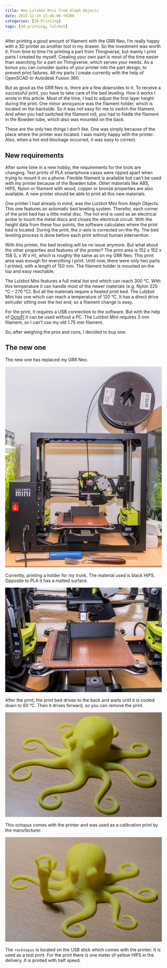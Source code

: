 ```yaml
---
title: New Lulzbot Mini from Aleph Objects
date: 2015-12-24 11:46:00 +0200
categories: [3D-Printing]
tags: [3d-printing, lulzbot]
---
```


After printing a good amount of filament with the GRR Neo, I’m really happy with a 3D printer as another tool in my drawer.
So the investment was worth it.
From time to time I’m printing a part from Thingiverse, but mainly I print parts I created by myself.
Creating your own part is most of the time easier than searching for a part on Thingiverse, which serves your needs.
As a bonus you can consider quirks of your printer into the part design, to prevent print failures.
All my parts I create currently with the help of OpenSCAD or Autodesk Fusion 360.

But as good as the GRR Neo is, there are a few downsides to it.
To receive a successful print, you have to take care of the bed leveling.
How it works I wrote in this article.
Most of the time, I had to adjust the first layer height during the print.
One minor annoyance was the filament holder, which is located on the backside.
So it was not easy for me to switch the filament.
And when you had switched the filament roll, you had to fiddle the filament in the Bowden tube, which also was mounted on the back.

These are the only two things I don’t like.
One was simply because of the place where the printer was located.
I was mainly happy with the printer.
Also, when a hot end blockage occurred, it was easy to correct.

## New requirements

After some time in a new hobby, the requirements for the tools are changing.
Test prints of PLA smartphone cases were ripped apart when trying to mount it on a phone.
Flexible filament is available but can’t be used with my printer because of the Bowden tube.
Other materials like ABS, HIPS, Nylon or filament with wood, copper or bronze properties are also available.
A new printer should be able to print all this new materials.

One printer I had already in mind, was the Lulzbot Mini from Aleph Objects.
This one features an automatic bed leveling system.
Therefor, each corner of the print bed has a little metal disc.
The hot end is used as an electrical probe to touch the metal discs and closes the electrical circuit.
With the height data from these four points, the software calculates where the print bed is located.
During the print, the z-axis is corrected on-the-fly.
The bed leveling process is done before each print without human intervention.

With this printer, the bed leveling will be no issue anymore.
But what about the other properties and features of the printer?
The print area is 152 x 152 x 158 (L x W x H), which is roughly the same as on my GRR Neo.
This print area was enough for everything I print.
Until now, there were only two parts I printed, with a length of 150 mm.
The filament holder is mounted on the top and easy reachable.

The Lulzbot Mini features a full metal hot end which can reach 300 °C.
With this temperature it can handle most of the newer materials (e.g. Nylon 225 °C – 270 °C).
But all the materials require a heated print bed.
The Lulzbot Mini has one which can reach a temperature of 120 °C.
It has a direct drive extruder sitting over the hot end, so a filament change is easy.

For the print, it requires a USB connection to the software.
But with the help of [OctoPi](https://github.com/guysoft/OctoPi) it can be used without a PC.
The Lulzbot Mini requires 3 mm filament, so I can’t use my old 1.75 mm filament.

So, after weighing the pros and cons, I decided to buy one.

## The new one

The new one has replaced my GRR Neo.

![New printer](/assets/img/2015/12/DSC5166.jpg)

Currently, printing a holder for my trunk.
The material used is black HIPS.
Opposite to PLA it has a matted surface.

![Printing the part](/assets/img/2015/12/DSC5169.jpg)

After the print, the print bed drives to the back and waits until it is cooled down to 60 °C.
Then it drives forward, so you can remove the print.

![Oktopus](/assets/img/2015/12/DSC5172.jpg)

This octopus comes with the printer and was used as a calibration print by the manufacturer.

![Rocktopus](/assets/img/2015/12/DSC5178.jpg)

The `rocktopus` is located on the USB stick which comes with the printer.
It is used as a test print.
For the print there is one meter of yellow HIPS in the delivery.
It is printed with half speed.
